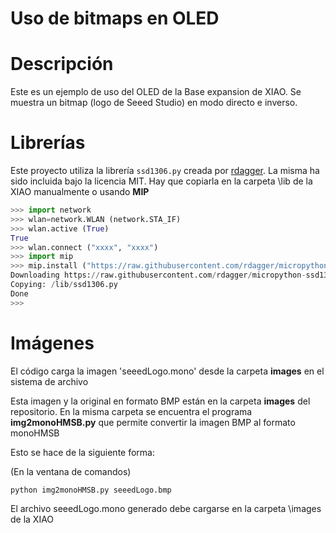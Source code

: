 # Uso de bitmaps en OLED

# Descripción
Este es un ejemplo de uso del OLED de la Base expansion de XIAO. Se muestra un bitmap (logo de Seeed Studio) en modo directo e inverso.


# Librerías
Este proyecto utiliza la librería `ssd1306.py` creada por [rdagger](https://github.com/rdagger/micropython-ssd1306). La misma ha sido incluida bajo la licencia MIT.
Hay que copiarla en la carpeta \lib de la XIAO manualmente o usando **MIP**

```python annotate
>>> import network
>>> wlan=network.WLAN (network.STA_IF)
>>> wlan.active (True)
True
>>> wlan.connect ("xxxx", "xxxx")
>>> import mip
>>> mip.install ("https://raw.githubusercontent.com/rdagger/micropython-ssd1306/refs/heads/main/ssd1306.py")
Downloading https://raw.githubusercontent.com/rdagger/micropython-ssd1306/refs/heads/main/ssd1306.py to /lib
Copying: /lib/ssd1306.py
Done
>>> 

```

# Imágenes
El código carga la imagen 'seeedLogo.mono' desde la carpeta **images** en el sistema de archivo

Esta imagen y la original en formato BMP están en la carpeta **images** del repositorio. En la misma carpeta se encuentra el programa **img2monoHMSB.py** que permite convertir la imagen BMP al formato monoHMSB

Esto se hace de la siguiente forma:

(En la ventana de comandos)

```
python img2monoHMSB.py seeedLogo.bmp
```

El archivo seeedLogo.mono generado debe cargarse en la carpeta \images de la XIAO

